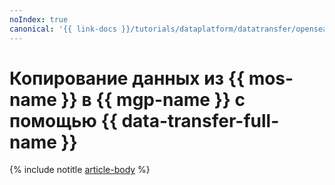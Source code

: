 ```yaml
---
noIndex: true
canonical: '{{ link-docs }}/tutorials/dataplatform/datatransfer/opensearch-to-greenplum'
---
```


# Копирование данных из {{ mos-name }} в {{ mgp-name }} с помощью {{ data-transfer-full-name }}

{% include notitle [article-body](../../_tutorials/dataplatform/datatransfer/opensearch-to-greenplum.md) %}

